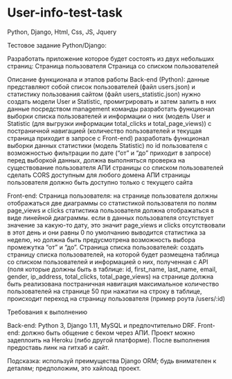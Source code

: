 # User-info-test-task
Python, Django, Html, Css, JS, Jquery

Тестовое задание Python/Django:

Разработать приложение которое будет состоять из двух небольших страниц:
Страница пользователя 
Страница со списком пользователей

Описание функционала и этапов работы
Back-end (Python):
данные представляют собой список пользователей (файл users.json) и статистику пользования сайтом (файл users_statistic.json)
нужно создать модели User и Statistic, промигрировать и затем залить в них данные посредством management команды
разработать функционал выборки списка пользователей и информации о них (модель User и Statistic (для выгрузки информации total_clicks и total_page_views)) с постраничной навигацией (количество пользователей и текущая страница приходит в запросе с Front-end)
разработать функционал выборки данных статистики (модель Statistic) по id пользователя с возможностью фильтрации по дате (“от” и “до” приходит в запросе)
перед выборкой данных, должна выполняться проверка на существование пользователя
АПИ страницы со списком пользователей сделать CORS доступным для любого домена
АПИ страницы пользователя должно быть доступно только с текущего сайта

Front-end:
Страница пользователя:
на странице пользователя должны отображаться две диаграммы со статистикой пользователя по полям page_views и clicks
статистика пользователя должна отображаться в виде линейной диаграммы.
если в данных пользователя отсутствует значение за какую-то дату, это значит page_views и clicks отсутствовали в этот день и они равны 0
по умолчанию выводится статистика за неделю, но должна быть предусмотрена возможность выбора промежутка “от” и “до”.
 Страница списка пользователей:
создать страницу списка пользователей, на которой будет размещена таблица со списком пользователей и информацией о них, полученная с API (поля которые должны быть в таблице: id, first_name, last_name, email, gender, ip_address, total_clicks, total_page_views)
на странице должна быть реализована постраничная навигация
максимальное количество пользователей на странице 50
при нажатии на строку в таблице, происходит переход на страницу пользователя (пример роута /users/:id) 

Требования к выполнению

Back-end: Python 3, Django 1.11, MySQL и предпочтительно DRF.
Front-end: должно быть общение с беком через АПИ.
Проект можно задеплоить на Heroku (либо другой платформе).
После выполнения предоставь линк на гитхаб и сайт.

Подсказка: используй преимущества Django ORM; будь внимателен к деталям; предположим, это хайлоад проект.
